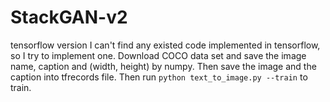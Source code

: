 # StackGAN-v2
tensorflow version
I can't find any existed code implemented in tensorflow, so I try to implement one.
Download COCO data set and save the image name, caption and (width, height) by numpy. Then save the image and the caption into 
tfrecords file. 
Then run 
`python text_to_image.py --train` 
to train.
